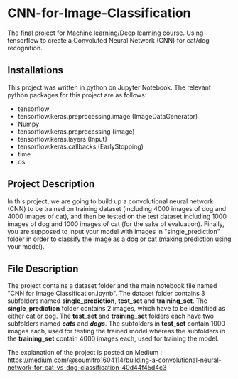 # CNN-for-Image-Classification
The final project for Machine learning/Deep learning course. Using tensorflow to create a Convoluted Neural Network (CNN) for cat/dog recognition.

## Installations

This project was written in python on Jupyter Notebook. The relevant python packages for this project are as follows:

- tensorflow
- tensorflow.keras.preprocessing.image (ImageDataGenerator)
- Numpy
- tensorflow.keras.preprocessing (image)
- tensorflow.keras.layers (Input)
- tensorflow.keras.callbacks (EarlyStopping)
- time
- os

## Project Description

In this project, we are going to build up a convolutional neural network (CNN) to be trained on training dataset (including 4000 images of dog and 4000 images of cat), and then be tested on the test dataset including 1000 images of dog and 1000 images of cat (for the sake of evaluation). Finally, you are supposed to input your model with images in "single_prediction" folder in order to classify the image as a dog or cat (making prediction using your model). 

## File Description

The project contains a dataset folder and the main notebook file named "CNN for Image Classification.ipynb". The dataset folder contains 3 subfolders named **single_prediction**, **test_set** and **training_set**. The **single_prediction** folder contains 2 images, which have to be identified as either cat or dog. The **test_set** and **training_set** folders each have two subfolders named ***cats*** and ***dogs***. The subfolders in **test_set** contain 1000 images each, used for testing the trained model whereas the subfolders in the **training_set** contain 4000 images each, used for training the model.

The explanation of the project is posted on Medium : https://medium.com/@soumitro1604114/building-a-convolutional-neural-network-for-cat-vs-dog-classification-40d44f45d4c3
